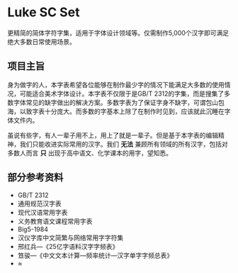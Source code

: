 # Luke SC Set
更精简的简体字符字集，适用于字体设计领域等。仅需制作5,000个汉字即可满足绝大多数日常使用场景。

## 项目主旨
身为做字的人，本字表希望各位能够在制作最少字的情况下能满足大多数的使用情况，可能适合美术字体设计。本字表不仅限于是GB/T 2312的字集，而是搜集了多数字体常见的缺字做出的解决方案。多数字表为了保证字身不缺字，可谓包山包海，以致字表十分庞大。而多数的字基本上除了在制作时见到，应该就此沉睡在字体文件内。

虽说有些字，有人一辈子用不上，用上了就是一辈子。但是基于本字表的编辑精神，我们只能收进实际常用的汉字。我们 **无法** 兼顾所有领域的所有汉字，包括对多数人而言 **只** 出现于高中语文、化学课本的用字，望知悉。

## 部分参考资料
- GB/T 2312
- 通用规范汉字表
- 现代汉语常用字表
- 义务教育语文课程常用字表
- Big5-1984
- 汉仪字库中文简繁与网络常用字字符集
- 邢红兵—《25亿字语料汉字字频表》
- 笪骏—《中文文本计算—频率统计—汉字单字字频总表》
- ≈
